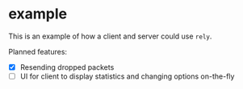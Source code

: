 # example

This is an example of how a client and server could use `rely`.

Planned features:

- [x] Resending dropped packets
- [ ] UI for client to display statistics and changing options on-the-fly
